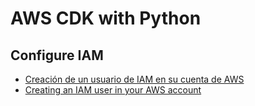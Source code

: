 # AWS CDK with Python

## Configure IAM
- [Creación de un usuario de IAM en su cuenta de AWS](https://docs.aws.amazon.com/es_es/IAM/latest/UserGuide/id_users_create.html)
- [Creating an IAM user in your AWS account](https://docs.aws.amazon.com/IAM/latest/UserGuide/id_users_create.html)